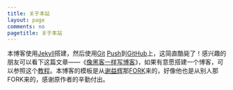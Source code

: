 ```yaml
---
title: 关于本站
layout: page
comments: no
pagetitle: 关于本站
---
```


本博客使用[Jekyll](https://github.com/mojombo/jekyll)搭建，然后使用[Git](https://zh.wikipedia.org/wiki/Git) [Push](https://git-scm.com/docs/git-push)到[GitHub](https://zh.wikipedia.org/wiki/GitHub)上，这简直酷毙了！感兴趣的朋友可以看下这篇文章——《[像黑客一样写博客](http://tom.preston-werner.com/2008/11/17/blogging-like-a-hacker.html)》，如果有意愿搭建一个博客，可以参照这个[教程](http://beiyuu.com/github-pages/)。本博客的模板是从[谢益辉](http://yihui.name)那[FORK](http://www.zhihu.com/question/20431718)来的，好像他也是从别人那FORK来的，感谢原作者的辛勤付出。